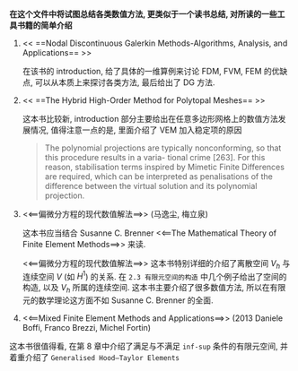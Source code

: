 **在这个文件中将试图总结各类数值方法, 更类似于一个读书总结, 对所读的一些工具书籍的简单介绍**

1. << ==Nodal Discontinuous Galerkin Methods-Algorithms, Analysis, and Applications== >>

   在该书的 introduction, 给了具体的一维算例来讨论 FDM, FVM, FEM 的优缺点, 可以从本质上来探讨各类方法, 最后给出了 DG 方法.

2. << ==The Hybrid High-Order Method for Polytopal Meshes== >>

   这本书比较新, introduction 部分主要给出在任意多边形网格上的数值方法发展情况, 值得注意一点的是, 里面介绍了 VEM 加入稳定项的原因

   > The polynomial projections are typically nonconforming, so that this procedure results in a varia- tional crime [263]. For this reason, stabilisation terms inspired by Mimetic Finite Differences are required, which can be interpreted as penalisations of the difference between the virtual solution and its polynomial projection.

   

3. <<==偏微分方程的现代数值解法==>> (马逸尘, 梅立泉)

   这本书应当结合 Susanne C. Brenner <<==The Mathematical Theory of Finite Element Methods==>> 来读. 

   <<==偏微分方程的现代数值解法==>> 这本书特别详细的介绍了离散空间 $V_h$ 与连续空间 $V$ (如 $H^1$) 的关系. 在 `2.3 有限元空间的构造` 中几个例子给出了空间的构造, 以及 $V_h$ 所属的连续空间. 这本书主要介绍了很多数值方法, 所以在有限元的数学理论这方面不如 Susanne C. Brenner 的全面.

   

4. <<==Mixed Finite Element Methods and Applications==>> (2013 Daniele Boffi, Franco Brezzi, Michel Fortin)
  
这本书很值得看, 在第 8 章中介绍了满足与不满足 `inf-sup` 条件的有限元空间, 并着重介绍了 `Generalised Hood–Taylor Elements` 
  
  
  

